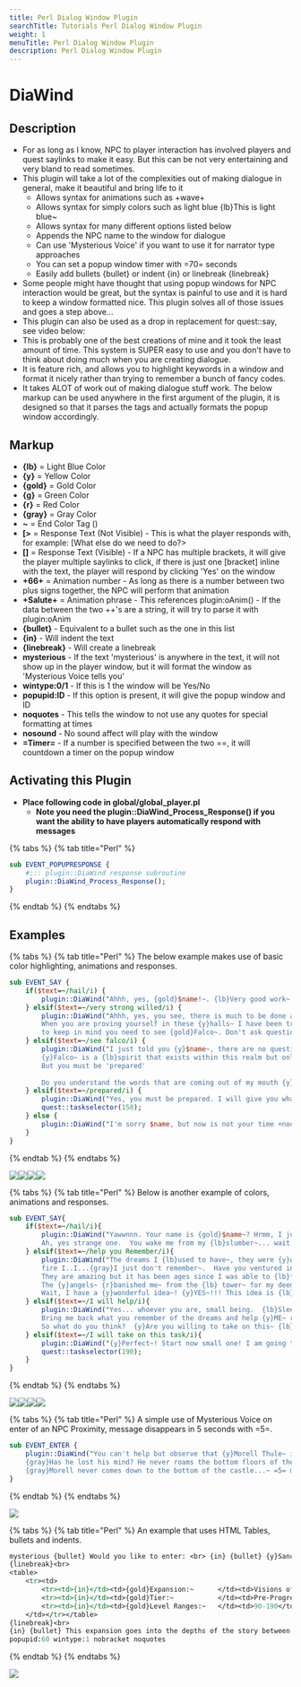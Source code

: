```yaml
---
title: Perl Dialog Window Plugin
searchTitle: Tutorials Perl Dialog Window Plugin
weight: 1
menuTitle: Perl Dialog Window Plugin
description: Perl Dialog Window Plugin
---
```

# DiaWind

## Description

* For as long as I know, NPC to player interaction has involved players and quest saylinks to make it easy. But this can be not very entertaining and very bland to read sometimes.
* This plugin will take a lot of the complexities out of making dialogue in general, make it beautiful and bring life to it
  * Allows syntax for animations such as +wave+
  * Allows syntax for simply colors such as light blue {lb}This is light blue~
  * Allows syntax for many different options listed below
  * Appends the NPC name to the window for dialogue
  * Can use 'Mysterious Voice' if you want to use it for narrator type approaches
  * You can set a popup window timer with =70= seconds
  * Easily add bullets {bullet} or indent {in} or linebreak {linebreak}
* Some people might have thought that using popup windows for NPC interaction would be great, but the syntax is painful to use and it is hard to keep a window formatted nice. This plugin solves all of those issues and goes a step above...
* This plugin can also be used as a drop in replacement for quest::say, see video below:
* This is probably one of the best creations of mine and it took the least amount of time. This system is SUPER easy to use and you don't have to think about doing much when you are creating dialogue.
* It is feature rich, and allows you to highlight keywords in a window and format it nicely rather than trying to remember a bunch of fancy codes.
* It takes ALOT of work out of making dialogue stuff work. The below markup can be used anywhere in the first argument of the plugin, it is designed so that it parses the tags and actually formats the popup window accordingly.

## Markup

* **{lb}** = Light Blue Color
* **{y}** = Yellow Color
* **{gold}** = Gold Color
* **{g}** = Green Color
* **{r}** = Red Color
* **{gray}** = Gray Color
* **~** = End Color Tag \(\)
* **\[&gt;** = Response Text \(Not Visible\) - This is what the player responds with, for example: \[What else do we need to do?&gt;
* **\[\]** = Response Text \(Visible\) - If a NPC has multiple brackets, it will give the player multiple saylinks to click, if there is just one \[bracket\] inline with the text, the player will respond by clicking 'Yes' on the window
* **+66+** = Animation number - As long as there is a number between two plus signs together, the NPC will perform that animation
* **+Salute+** = Animation phrase - This references plugin:oAnim\(\) - If the data between the two ++'s are a string, it will try to parse it with plugin:oAnim
* **{bullet}** - Equivalent to a bullet such as the one in this list
* **{in}** - Will indent the text
* **{linebreak}** - Will create a linebreak
* **mysterious** - If the text 'mysterious' is anywhere in the text, it will not show up in the player window, but it will format the window as 'Mysterious Voice tells you'
* **wintype:0/1** - If this is 1 the window will be Yes/No
* **popupid:ID** - If this option is present, it will give the popup window and ID
* **noquotes** - This tells the window to not use any quotes for special formatting at times
* **nosound** - No sound affect will play with the window
* **=Timer=** - If a number is specified between the two ==, it will countdown a timer on the popup window

## Activating this Plugin

* **Place following code in global/global\_player.pl**
  * **Note you need the plugin::DiaWind\_Process\_Response\(\) if you want the ability to have players automatically respond with messages**

{% tabs %}
{% tab title="Perl" %}
```perl
sub EVENT_POPUPRESPONSE {
    #::: plugin::DiaWind response subroutine
    plugin::DiaWind_Process_Response();
}
```
{% endtab %}
{% endtabs %}

## Examples

{% tabs %}
{% tab title="Perl" %}
The below example makes use of basic color highlighting, animations and responses.

```perl
sub EVENT_SAY {
    if($text=~/hail/i) {
        plugin::DiaWind("Ahhh, yes, {gold}$name!~. {lb}Very good work~. You must be [very strong willed] my friend.+bowto+");
    } elsif($text=~/very strong willed/i) {
        plugin::DiaWind("Ahhh, yes, you see, there is much to be done and {lb}you've only begun~.
        When you are proving yourself in these {y}halls~ I have been troubled to tell you
        to keep in mind you need to see {gold}Falco~. Don't ask questions.[See Falco?>+nodyes+");
    } elsif($text=~/see falco/i) {
        plugin::DiaWind("I just told you {y}$name~, there are no questions.
        {y}Falco~ is a {lb}spirit that exists within this realm but only by fine threads~, he has the information that you need.
        But you must be 'prepared'
 
		Do you understand the words that are coming out of my mouth {y} $name~? [I am prepared> +nodyes+");
    } elsif($text=~/prepared/i) {
        plugin::DiaWind("Yes, you must be prepared. I will give you what you need to know.+point+");
        quest::taskselector(158);
    } else {
        plugin::DiaWind("I'm sorry $name, but now is not your time +nodyes+");
    }
}
```
{% endtab %}
{% endtabs %}

![](http://wiki.eqemulator.org/l/wa/images/DiaWind_Examples/DiaWind_Example_1.png)![](http://wiki.eqemulator.org/l/wa/images/DiaWind_Examples/DiaWind_Example_2.png)![](http://wiki.eqemulator.org/l/wa/images/DiaWind_Examples/DiaWind_Example_3.png)![](http://wiki.eqemulator.org/l/wa/images/DiaWind_Examples/DiaWind_Example_4.png)

{% tabs %}
{% tab title="Perl" %}
Below is another example of colors, animations and responses.

```perl
sub EVENT_SAY{
    if($text=~/hail/i){               
        plugin::DiaWind("Yawwnnn. Your name is {gold}$name~? Hrmm, I just can't {gold}remember anymore...~ {gray}I, I, I, ugh... what was it again...~
        Ah, yes strange one.  You wake me from my {lb}slumber~... wait what was it, {lb}who are you?~  I just want to {lb}remember~ [I can help you remember> +31+");
    } elsif($text=~/help you Remember/i){
        plugin::DiaWind("The dreams I {lb}used to have~, they were {y}wondeakkadiusrful~.  {lb}Dreams~ of {gold}mountains and skeletons~ and err...
        fire I..I...{gray}I just don't remember~.  Have you ventured into the {gold}angels tower and slept in their wonderful beds~?
        They are amazing but it has been ages since I was able to {lb}feel those beds~. 
        The {y}angels~ {r}banished me~ from the {lb} tower~ for my deeds, but alas, that is another {y}story~...
        Wait, I have a {y}wonderful idea~! {y}YES~!!! This idea is {lb}amazing~ and perhaps you would like to {lb}help~ me with it!!! [I will help you> +cheer+");
    } elsif($text=~/I will help/i){
        plugin::DiaWind("Yes... whoever you are, small being.  {lb}Sleep~ in each of those {lb}wonderful beds~ and fall into the dreams in which I try to remember. 
        Bring me back what you remember of the dreams and help {y}ME~ remember the days when I was able to sleep in those amazing beds, will yeh? 
        So what do you think?  {y}Are you willing to take on this~ {lb}task~? [I will take on this task for you> +shrug+");
    } elsif($text=~/I will take on this task/i){
        plugin::DiaWind("{y}Perfect~! Start now small one! I am going to try and sleep on this {gray}horrible bed~... +cheer+");
        quest::taskselector(190);
    }
}
```
{% endtab %}
{% endtabs %}

![](http://wiki.eqemulator.org/l/wa/images/DiaWind_Examples/DiaWind_Example_5.png)![](http://wiki.eqemulator.org/l/wa/images/DiaWind_Examples/DiaWind_Example_6.png)![](http://wiki.eqemulator.org/l/wa/images/DiaWind_Examples/DiaWind_Example_7.png)![](http://wiki.eqemulator.org/l/wa/images/DiaWind_Examples/DiaWind_Example_8.png)

{% tabs %}
{% tab title="Perl" %}
A simple use of Mysterious Voice on enter of an NPC Proximity, message disappears in 5 seconds with =5=.

```perl
sub EVENT_ENTER {
	plugin::DiaWind("You can't help but observe that {y}Morell Thule~ is {r}shackled~ by some {g}magic spell~...
	{gray}Has he lost his mind? He never roams the bottom floors of the castle...~
	{gray}Morell never comes down to the bottom of the castle...~ =5= mysterious");
}
```
{% endtab %}
{% endtabs %}

![](http://wiki.eqemulator.org/l/wa/images/DiaWind_Examples/DiaWind_Example_9.png)

{% tabs %}
{% tab title="Perl" %}
An example that uses HTML Tables, bullets and indents.

```perl
mysterious {bullet} Would you like to enter: <br> {in} {bullet} {y}Sanctum Somnium~?<br>
{linebreak}<br>
<table>
	<tr><td>
		<tr><td>{in}</td><td>{gold}Expansion:~      </td><td>Visions of Morell</td>
		<tr><td>{in}</td><td>{gold}Tier:~           </td><td>Pre-Progression</td>
		<tr><td>{in}</td><td>{gold}Level Ranges:~   </td><td>90-190</td>
	</td></tr></table>
{linebreak}<br>
{in} {bullet} This expansion goes into the depths of the story between the {y}Thule Gods~ and their endless quarell over realms after the death of {r}Cazic Thule~
popupid:60 wintype:1 nobracket noquotes
```
{% endtab %}
{% endtabs %}

![](http://i.imgur.com/bN2H4Ft.png)
